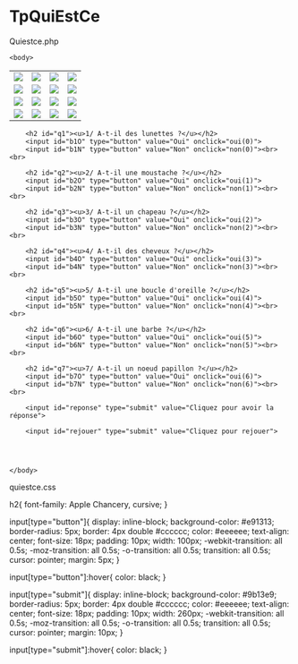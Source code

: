# TpQuiEstCe

Quiestce.php

<html>
    <head>
        <meta charset="utf-8">
        <link rel="stylesheet" href="quiestce.css">
    </head>

    <body>

<table>
    <tr>
        <td><img src="images/0.jpg"></td>
        <td><img src="images/1.jpg"></td>
        <td><img src="images/2.jpg"></td>
        <td><img src="images/3.jpg"></td>
    </tr>
    <tr>
        <td><img src="images/4.jpg"></td>
        <td><img src="images/5.jpg"></td>
        <td><img src="images/6.jpg"></td>
        <td><img src="images/7.jpg"></td>
    </tr>
    <tr>
        <td><img src="images/8.jpg"></td>
        <td><img src="images/9.jpg"></td>
        <td><img src="images/10.jpg"></td>
        <td><img src="images/11.jpg"></td>
    </tr>
    <tr>
        <td><img src="images/12.jpg"></td>
        <td><img src="images/13.jpg"></td>
        <td><img src="images/14.jpg"></td>
        <td><img src="images/15.jpg"></td>
    </tr>

</table>


        <h2 id="q1"><u>1/ A-t-il des lunettes ?</u></h2>
        <input id="b1O" type="button" value="Oui" onclick="oui(0)">
        <input id="b1N" type="button" value="Non" onclick="non(0)"><br><br>

        <h2 id="q2"><u>2/ A-t-il une moustache ?</u></h2>
        <input id="b2O" type="button" value="Oui" onclick="oui(1)">
        <input id="b2N" type="button" value="Non" onclick="non(1)"><br><br>

        <h2 id="q3"><u>3/ A-t-il un chapeau ?</u></h2>
        <input id="b3O" type="button" value="Oui" onclick="oui(2)">
        <input id="b3N" type="button" value="Non" onclick="non(2)"><br><br>

        <h2 id="q4"><u>4/ A-t-il des cheveux ?</u></h2>
        <input id="b4O" type="button" value="Oui" onclick="oui(3)">
        <input id="b4N" type="button" value="Non" onclick="non(3)"><br><br>

        <h2 id="q5"><u>5/ A-t-il une boucle d'oreille ?</u></h2>
        <input id="b5O" type="button" value="Oui" onclick="oui(4)">
        <input id="b5N" type="button" value="Non" onclick="non(4)"><br><br>

        <h2 id="q6"><u>6/ A-t-il une barbe ?</u></h2>
        <input id="b6O" type="button" value="Oui" onclick="oui(5)">
        <input id="b6N" type="button" value="Non" onclick="non(5)"><br><br>

        <h2 id="q7"><u>7/ A-t-il un noeud papillon ?</u></h2>
        <input id="b7O" type="button" value="Oui" onclick="oui(6)">
        <input id="b7N" type="button" value="Non" onclick="non(6)"><br><br>

        <input id="reponse" type="submit" value="Cliquez pour avoir la réponse">

        <input id="rejouer" type="submit" value="Cliquez pour rejouer">

        
        

    </body>
</html>

quiestce.css

h2{
    font-family: Apple Chancery, cursive;
}

input[type="button"]{
        display: inline-block;
        background-color: #e91313;
        border-radius: 5px;
        border: 4px double #cccccc;
        color: #eeeeee;
        text-align: center;
        font-size: 18px;
        padding: 10px;
        width: 100px;
        -webkit-transition: all 0.5s;
        -moz-transition: all 0.5s;
        -o-transition: all 0.5s;
        transition: all 0.5s;
        cursor: pointer;
        margin: 5px;
}

input[type="button"]:hover{
    color: black;
}

input[type="submit"]{
    display: inline-block;
        background-color: #9b13e9;
        border-radius: 5px;
        border: 4px double #cccccc;
        color: #eeeeee;
        text-align: center;
        font-size: 18px;
        padding: 10px;
        width: 260px;
        -webkit-transition: all 0.5s;
        -moz-transition: all 0.5s;
        -o-transition: all 0.5s;
        transition: all 0.5s;
        cursor: pointer;
        margin: 10px;
}

input[type="submit"]:hover{
    color: black;
}
